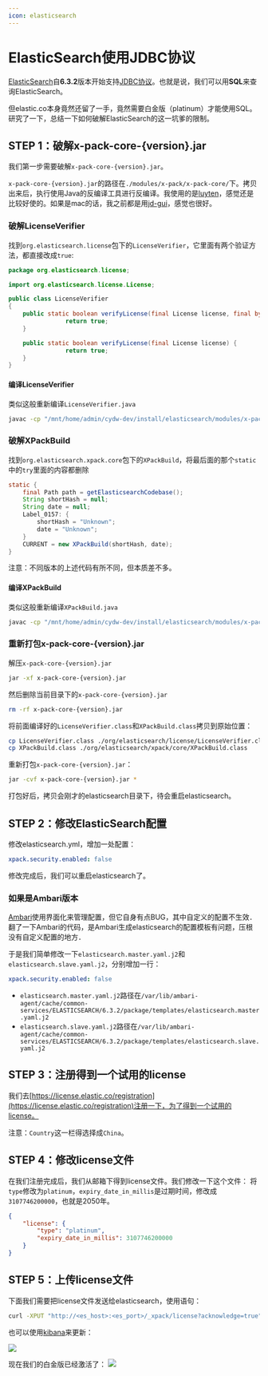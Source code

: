```yaml
---
icon: elasticsearch
---
```


# ElasticSearch使用JDBC协议

[ElasticSearch](https://www.elastic.co/cn/products/elasticsearch)自**6.3.2**版本开始支持[JDBC协议](https://www.elastic.co/guide/en/elasticsearch/reference/master/sql-jdbc.html)。也就是说，我们可以用**SQL**来查询ElasticSearch。

但elastic.co本身竟然还留了一手，竟然需要白金版（platinum）才能使用SQL。研究了一下，总结一下如何破解ElasticSearch的这一坑爹的限制。

## STEP 1：破解x-pack-core-{version}.jar

我们第一步需要破解`x-pack-core-{version}.jar`。

`x-pack-core-{version}.jar`的路径在`./modules/x-pack/x-pack-core/`下。拷贝出来后，执行使用Java的反编译工具进行反编译。我使用的是[luyten](https://github.com/deathmarine/Luyten)，感觉还是比较好使的。如果是mac的话，我之前都是用[jd-gui](https://github.com/java-decompiler/jd-gui)，感觉也很好。

### 破解LicenseVerifier

找到`org.elasticsearch.license`包下的`LicenseVerifier`，它里面有两个验证方法，都直接改成`true`:

````java
package org.elasticsearch.license;

import org.elasticsearch.license.License;

public class LicenseVerifier
{
    public static boolean verifyLicense(final License license, final byte[] encryptedPublicKeyData) {
                return true;
    }

    public static boolean verifyLicense(final License license) {
                return true;
    }
}
````

#### 编译LicenseVerifier

类似这般重新编译`LicenseVerifier.java`

````bash
javac -cp "/mnt/home/admin/cydw-dev/install/elasticsearch/modules/x-pack/x-pack-core/x-pack-core-6.3.2.jar:/mnt/home/admin/cydw-dev/install/elasticsearch/lib/lucene-core-7.3.1.jar:/mnt/home/admin/cydw-dev/install/elasticsearch/lib/elasticsearch-core-6.3.2.jar" LicenseVerifier.java
````

### 破解XPackBuild

找到`org.elasticsearch.xpack.core`包下的`XPackBuild`，将最后面的那个`static`中的`try`里面的内容都删除

````java
static {
    final Path path = getElasticsearchCodebase();
    String shortHash = null;
    String date = null;
    Label_0157: {
        shortHash = "Unknown";
        date = "Unknown";
    }
    CURRENT = new XPackBuild(shortHash, date);
}
````

注意：不同版本的上述代码有所不同，但本质差不多。

#### 编译XPackBuild
类似这般重新编译`XPackBuild.java`

````bash
javac -cp "/mnt/home/admin/cydw-dev/install/elasticsearch/modules/x-pack/x-pack-core/x-pack-core-6.3.2.jar:/mnt/home/admin/cydw-dev/install/elasticsearch/lib/lucene-core-7.3.1.jar:/mnt/home/admin/cydw-dev/install/elasticsearch/lib/elasticsearch-core-6.3.2.jar" XPackBuild.java
````

### 重新打包x-pack-core-{version}.jar

解压`x-pack-core-{version}.jar`

````bash
jar -xf x-pack-core-{version}.jar
````

然后删除当前目录下的`x-pack-core-{version}.jar`

````bash
rm -rf x-pack-core-{version}.jar
````

将前面编译好的`LicenseVerifier.class`和`XPackBuild.class`拷贝到原始位置：

````bash
cp LicenseVerifier.class ./org/elasticsearch/license/LicenseVerifier.class
cp XPackBuild.class ./org/elasticsearch/xpack/core/XPackBuild.class
````

重新打包`x-pack-core-{version}.jar`：

````bash
jar -cvf x-pack-core-{version}.jar *
````

打包好后，拷贝会刚才的elasticsearch目录下，待会重启elasticsearch。

## STEP 2：修改ElasticSearch配置

修改elasticsearch.yml，增加一处配置：

````yaml
xpack.security.enabled: false
````

修改完成后，我们可以重启elasticsearch了。

### 如果是Ambari版本

[Ambari](https://ambari.apache.org/)使用界面化来管理配置，但它自身有点BUG，其中自定义的配置不生效．翻了一下Ambari的代码，是Ambari生成elasticsearch的配置模板有问题，压根没有自定义配置的地方．

于是我们简单修改一下`elasticsearch.master.yaml.j2`和`elasticsearch.slave.yaml.j2`，分别增加一行：

````yaml
xpack.security.enabled: false
````

- `elasticsearch.master.yaml.j2`路径在`/var/lib/ambari-agent/cache/common-services/ELASTICSEARCH/6.3.2/package/templates/elasticsearch.master.yaml.j2`
- `elasticsearch.slave.yaml.j2`路径在`/var/lib/ambari-agent/cache/common-services/ELASTICSEARCH/6.3.2/package/templates/elasticsearch.slave.yaml.j2`

## STEP 3：注册得到一个试用的license

我们去[https://license.elastic.co/registration](https://license.elastic.co/registration)注册一下，为了得到一个试用的license。

注意：`Country`这一栏得选择成`China`。

## STEP 4：修改license文件

在我们注册完成后，我们从邮箱下得到license文件。我们修改一下这个文件：
将`type`修改为`platinum`，`expiry_date_in_millis`是过期时间，修改成`3107746200000`，也就是2050年。

````json
{
    "license": {
        "type": "platinum",
        "expiry_date_in_millis": 3107746200000
    }
}
````

## STEP 5：上传license文件

下面我们需要把license文件发送给elasticsearch，使用语句：

````bash
curl -XPUT "http://<es_host>:<es_port>/_xpack/license?acknowledge=true" -H "Content-Type: application/json" -d @license.json
````

也可以使用[kibana](https://www.elastic.co/cn/products/kibana)来更新：

![](https://tva1.sinaimg.cn/large/703708dcly1g9t31s4hoyj20ps0gndgt.jpg)

现在我们的白金版已经激活了：
![](https://tva1.sinaimg.cn/large/703708dcly1g9t32ji9msj20fn0a40sy.jpg)
